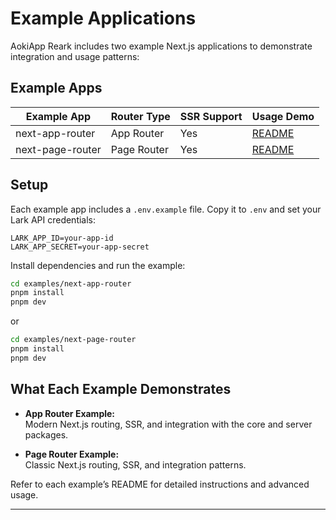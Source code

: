 # Example Applications

AokiApp Reark includes two example Next.js applications to demonstrate integration and usage patterns:

## Example Apps

| Example App      | Router Type | SSR Support | Usage Demo                                       |
| ---------------- | ----------- | ----------- | ------------------------------------------------ |
| next-app-router  | App Router  | Yes         | [README](../examples/next-app-router/README.md)  |
| next-page-router | Page Router | Yes         | [README](../examples/next-page-router/README.md) |

## Setup

Each example app includes a `.env.example` file. Copy it to `.env` and set your Lark API credentials:

```
LARK_APP_ID=your-app-id
LARK_APP_SECRET=your-app-secret
```

Install dependencies and run the example:

```bash
cd examples/next-app-router
pnpm install
pnpm dev
```

or

```bash
cd examples/next-page-router
pnpm install
pnpm dev
```

## What Each Example Demonstrates

- **App Router Example:**  
  Modern Next.js routing, SSR, and integration with the core and server packages.

- **Page Router Example:**  
  Classic Next.js routing, SSR, and integration patterns.

Refer to each example’s README for detailed instructions and advanced usage.

---
